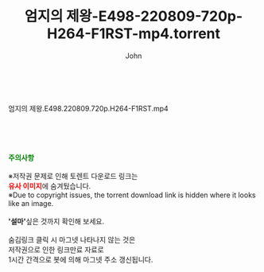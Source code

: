 ﻿---
layout: post
title:  "엄지의 제왕-E498-220809-720p-H264-F1RST-mp4.torrent"
author: John
categories: [ 방송/음악 ]
tags: [  ]
image:  
description: "엄지의 제왕-E498-220809-720p-H264-F1RST-mp4 torrent 정보 공유"
toc: true
toc_sticky: true
---

<br>
<div class="view-img">
<a class="view_image" href="https://torrentmobile60.com/bbs/view_image.php?fn=%2Fdata%2Ffile%2Fmusic%2F3735182707_g5W0RQox_0e4743514fac2d5a5e0e83e02b0969200aef7fdf.jpg" target="_blank"><img alt="" class="img-tag" content="https://torrentmobile60.com/data/file/music/3735182707_g5W0RQox_0e4743514fac2d5a5e0e83e02b0969200aef7fdf.jpg" itemprop="image" src="https://torrentmobile60.com/data/file/music/thumb-3735182707_g5W0RQox_0e4743514fac2d5a5e0e83e02b0969200aef7fdf_835x2212.jpg"/></a></div><div class="view-content" itemprop="description">
<p>엄지의 제왕.E498.220809.720p.H264-F1RST.mp4<br/></p> </div>
    
<br><br><br>
<p data-ke-size="size16"><b><span style="color: green;">주의사항</span></b><br /><br />※저작권 문제로 인해 토렌트 다운로드 링크는<br /><b><span style="color: red;">유사 이미지</span></b>에 숨겨뒀습니다.<br />※Due to copyright issues, the torrent download link is hidden where it looks like an image.<br /><br /><b>'설마'</b>싶은 것까지 확인해 보세요.<br /><br />숨김링크 클릭 시 마그넷 나타나지 않는 것은<br />저작권으로 인한 링크만료 자료로<br />1시간 간격으로 봇에 의해 마그넷 주소 갱신됩니다.</p>
